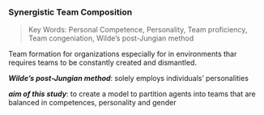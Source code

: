 ### Synergistic Team Composition



> Key Words: Personal Competence, Personality, Team proficiency, Team congeniation, Wilde’s post-Jungian method

Team formation for organizations especially for in environments thar requires teams to be constantly created and dismantled.

***Wilde’s post-Jungian method***: solely employs individuals’ personalities

***aim of this  study***: to create a model to partition agents into teams  that are balanced in competences, personality and gender